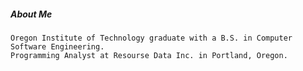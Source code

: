 ##### About Me
    Oregon Institute of Technology graduate with a B.S. in Computer Software Engineering.
    Programming Analyst at Resourse Data Inc. in Portland, Oregon.

    

